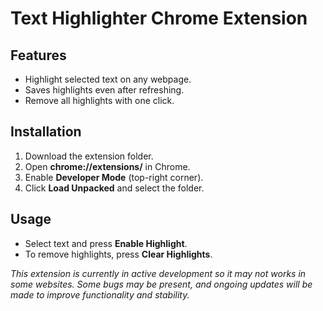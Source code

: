 # Text Highlighter Chrome Extension

## Features
- Highlight selected text on any webpage.
- Saves highlights even after refreshing.
- Remove all highlights with one click.

## Installation
1. Download the extension folder.
2. Open **chrome://extensions/** in Chrome.
3. Enable **Developer Mode** (top-right corner).
4. Click **Load Unpacked** and select the folder.

## Usage
- Select text and press **Enable Highlight**.
- To remove highlights, press **Clear Highlights**.

_This extension is currently in active development so it may not works in some websites. Some bugs may be present, and ongoing updates will be made to improve functionality and stability._